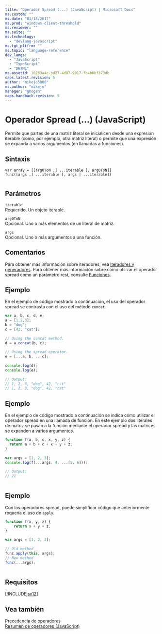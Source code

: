 ```yaml
---
title: "Operador Spread (...) (JavaScript) | Microsoft Docs"
ms.custom: ""
ms.date: "01/18/2017"
ms.prod: "windows-client-threshold"
ms.reviewer: ""
ms.suite: ""
ms.technology: 
  - "devlang-javascript"
ms.tgt_pltfrm: ""
ms.topic: "language-reference"
dev_langs: 
  - "JavaScript"
  - "TypeScript"
  - "DHTML"
ms.assetid: 10263a4c-bd27-4d87-9917-fb4b6bf373db
caps.latest.revision: 5
author: "mikejo5000"
ms.author: "mikejo"
manager: "ghogen"
caps.handback.revision: 5
---
```

# Operador Spread (...) (JavaScript)
Permite que partes de una matriz literal se inicialicen desde una expresión iterable \(como, por ejemplo, otra matriz literal\) o permite que una expresión se expanda a varios argumentos \(en llamadas a funciones\).  
  
## Sintaxis  
  
```  
var array = [[arg0ToN ,] ...iterable [, arg0ToN]]  
func([args ,] ...iterable [, args | ...iterable])  
  
```  
  
## Parámetros  
 `iterable`  
 Requerido.  Un objeto iterable.  
  
 `arg0ToN`  
 Opcional.  Uno o más elementos de un literal de matriz.  
  
 `args`  
 Opcional.  Uno o más argumentos a una función.  
  
## Comentarios  
 Para obtener más información sobre iteradores, vea [Iteradores y generadores](../../javascript/advanced/iterators-and-generators-javascript.md).  Para obtener más información sobre cómo utilizar el operador spread como un parámetro rest, consulte [Funciones](../../javascript/functions-javascript.md).  
  
## Ejemplo  
 En el ejemplo de código mostrado a continuación, el uso del operador spread se contrasta con el uso del método `concat`.  
  
```javascript  
var a, b, c, d, e;  
a = [1,2,3];  
b = "dog";  
c = [42, "cat"];  
  
// Using the concat method.  
d = a.concat(b, c);  
  
// Using the spread operator.  
e = [...a, b, ...c];  
  
console.log(d);  
console.log(e);  
  
// Output:  
// 1, 2, 3, "dog", 42, "cat"  
// 1, 2, 3, "dog", 42, "cat"  
```  
  
## Ejemplo  
 En el ejemplo de código mostrado a continuación se indica cómo utilizar el operador spread en una llamada de función.  En este ejemplo dos literales de matriz se pasan a la función mediante el operador spread y las matrices se expanden a varios argumentos.  
  
```javascript  
function f(a, b, c, x, y, z) {  
  return a + b + c + x + y + z;  
}  
  
var args = [1, 2, 3];  
console.log(f(...args, 4, ...[5, 6]));  
  
// Output:  
// 21  
  
```  
  
## Ejemplo  
 Con los operadores spread, puede simplificar código que anteriormente requería el uso de `apply`.  
  
```javascript  
function f(x, y, z) {  
    return x + y + z;  
}  
  
var args = [1, 2, 3];  
  
// Old method  
func.apply(this, args);  
// New method  
func(...args);  
  
```  
  
## Requisitos  
 [!INCLUDE[jsv12](../../javascript/reference/includes/jsv12-md.md)]  
  
## Vea también  
 [Precedencia de operadores](../../javascript/operator-subtractprecedence-javascript.md)   
 [Resumen de operadores \(JavaScript\)](../../javascript/misc/operator-subtractsummary-javascript.md)